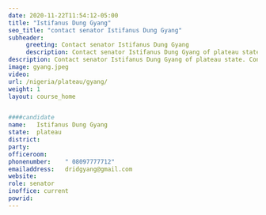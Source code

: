 ```yaml
---
date: 2020-11-22T11:54:12-05:00
title: "Istifanus Dung Gyang"
seo_title: "contact senator Istifanus Dung Gyang"
subheader:
     greeting: Contact senator Istifanus Dung Gyang 
     description: Contact senator Istifanus Dung Gyang of plateau state. Contact information for senator Istifanus Dung Gyang includes email address, phone number, and mailing address.
description: Contact senator Istifanus Dung Gyang of plateau state. Contact information for senator Istifanus Dung Gyang includes email address, phone number, and mailing address.
image: gyang.jpeg
video: 
url: /nigeria/plateau/gyang/
weight: 1
layout: course_home


####candidate
name:	Istifanus Dung Gyang
state:	plateau
district: 
party:	
officeroom:	
phonenumber:	" 08097777712"
emailaddress:	dridgyang@gmail.com
website:	
role: senator
inoffice: current
powrid: 
---
```


